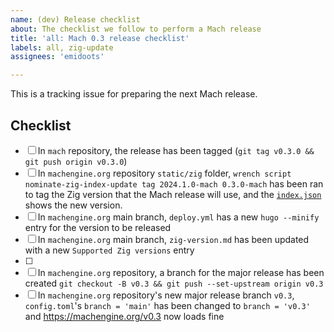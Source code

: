 ```yaml
---
name: (dev) Release checklist
about: The checklist we follow to perform a Mach release
title: 'all: Mach 0.3 release checklist'
labels: all, zig-update
assignees: 'emidoots'

---
```


This is a tracking issue for preparing the next Mach release.

## Checklist

* [ ] In `mach` repository, the release has been tagged (`git tag v0.3.0 && git push origin v0.3.0`)
* [ ] In `machengine.org` repository `static/zig` folder, `wrench script nominate-zig-index-update tag 2024.1.0-mach 0.3.0-mach` has been ran to tag the Zig version that the Mach release will use, and the [`index.json`](https://machengine.org/zig/index.json) shows the new version.
* [ ] In `machengine.org` main branch, `deploy.yml` has a new `hugo --minify` entry for the version to be released
* [ ] In `machengine.org` main branch, `zig-version.md` has been updated with a new `Supported Zig versions` entry
* [ ] 
* [ ] In `machengine.org` repository, a branch for the major release has been created `git checkout -B v0.3 && git push --set-upstream origin v0.3`
* [ ] In `machengine.org` repository's new major release branch `v0.3`, `config.toml`'s `branch = 'main'` has been changed to `branch = 'v0.3'` and https://machengine.org/v0.3 now loads fine
